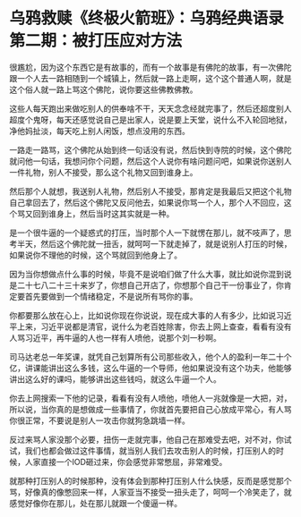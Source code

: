 # 乌鸦救赎《终极火箭班》：乌鸦经典语录第二期：被打压应对方法

很尷尬，因为这个东西它是有故事的，而有一个故事是有佛陀的故事，有一次佛陀跟一个人去一路相随到一个城镇上，然后就一路上走啊，这个这个普通人啊，就是这个俗人就一路上骂这个佛陀，说你要这些佛教佛教。

这些人每天跑出来做吃别人的供奉啥不干，天天念念经就完事了，然后还超度别人超度个鬼呀，每天还感觉说自己是出家人，说是要上天堂，说什么不入轮回地狱，净他妈扯淡，每天吃上别人闲饭，想点没用的东西。

一路走一路骂，这个佛陀从始到终一句话没有说，然后快到寺院的时候，这个佛陀就问他一句话，我想问你个问题，然后这个人说你有啥问题问吧，如果说你送别人一件礼物，别人不接受，那么这个礼物又回到谁身上。

然后那个人就想，我送别人礼物，然后别人不接受，那肯定是我最后又把这个礼物自己拿回去了，然后这个佛陀又反问他去，如果说你骂一个人，那个人不回应，这个骂又回到谁身上，然后当时这其实就是一种。

是一个很牛逼的一个疑惑式的打压，当时那个人一下就愣在那儿，就不吱声了，思考半天，然后这个佛陀就一扭舌，就呵呵一下就走掉了，就是说别人打压的时候，如果说你不理他的时候，这个骂就回到他身上了。

因为当你想做点什么事的时候，毕竟不是说咱们做了什么大事，就比如说你混到说是二十七八二十三十来岁了，你想自己开店了，你想那个自己干一份事业了，你肯定要首先要做到一个情绪稳定，不是说所有骂你的事。

你都要那么放在心上，比如说你现在你说说，现在成大事的人有多少，比如说习近平上来，习近平说都是清官，说什么为老百姓除害，你去上网上查查，看看有没有人骂习近平，再牛逼的人也一样有人喷他，说那个刘一秒啊。

司马达老总一年奖课，就凭自己划算所有公司那些收入，他个人的盈利一年二十个亿，讲课能讲出这么多钱，这么牛逼的一个导师，他如果说没有这个功夫，他能够讲出这么好的课吗，能够讲出这些钱吗，就这么牛逼一个人。

你去上网搜索一下他的记录，看看有没有人喷他，喷他人一兆就像是一大把，对，所以说，当你真的是想做成一些事情了，你就首先要把自己心放成平常心，有人骂你很正常，不要说是别人一攻击你就狗急跳墙一样。

反过来骂人家没那个必要，扭伤一走就完事，他自己在那难受去吧，对不对，你试试，我们也都会做过这件事情，就当别人我们去攻击别人的时候，打压别人的时候，人家直接一个IOD砸过来，你会感觉非常憋屈，非常难受。

就那种打压别人的时候那种，没有体会到那种打压别人什么快感，反而是感觉那个骂，好像真的像憋回来一样，人家亚当不接受一扭头走了，呵呵一个冷笑走了，就感觉好像你在那儿，处在那儿就跟一个傻逼一样。

